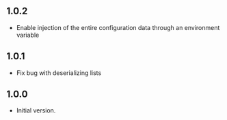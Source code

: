 ## 1.0.2

- Enable injection of the entire configuration data through an environment variable

## 1.0.1

- Fix bug with deserializing lists

## 1.0.0

- Initial version.
